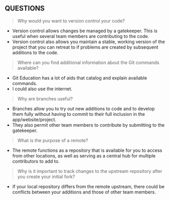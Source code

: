## QUESTIONS

>Why would you want to version control your code?
* Version control allows changes be managed by a gatekeeper. This is useful when several team members are contributing to the code.
* Version control also allows you maintain a stable, working version of the project that you can retreat to if problems are created by subsequent additions to the code.

>Where can you find additional information about the Git commands available?
* Git Education has a lot of aids that catalog and explain available commands.
* I could also use the internet.

>Why are branches useful?
* Branches allow you to try out new additions to code and to develop them fully without having to commit to their full inclusion in the app/website/project.
* They also permit other team members to contribute by submitting to the gatekeeper.

>What is the purpose of a remote?
* The remote functions as a repository that is available for you to access from other locations, as well as serving as a central hub for multiple contributors to add to.

>Why is it important to track changes to the upstream repository after you create your initial fork?
* If your local repository differs from the remote upstream, there could be conflicts between your additions and those of other team members.